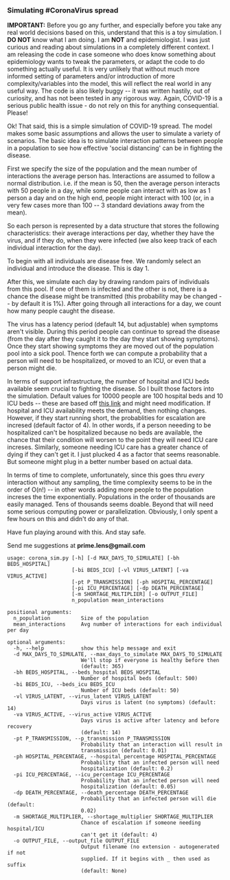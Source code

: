### Simulating #CoronaVirus spread

__IMPORTANT:__ Before you go any further, and especially before you take any real world decisions based on this, understand that this is a toy simulation. I __DO NOT__ know what I am doing. I am __NOT__ and epidemiologist. I was just curious and reading about simulations in a completely different context. I am releasing the code in case someone who does know something about epidemiology wants to tweak the parameters, or adapt the code to do something actually useful. It is very unlikely that without much more informed setting of parameters and/or introduction of more complexity/variables into the model, this will reflect the real world in any useful way. The code is also likely buggy -- it was written hastily, out of curiosity, and has not been tested in any rigorous way. Again, COVID-19 is a serious public health issue - do not rely on this for anything consequential. Please!



Ok! That said, this is a simple simulation of COVID-19 spread. The model makes some basic assumptions and allows the user to simulate a variety of scenarios. The basic idea is to simulate interaction patterns between people in a population to see how effective 'social distancing' can be in fighting the disease.

First we specify the size of the population and the mean number of interactions the average person has. Interactions are assumed to follow a normal distribution. i.e. if the mean is 50, then the average person interacts with 50 people in a day, while some people can interact with as low as 1 person a day and on the high end, people might interact with 100 (or, in a very few cases more than 100 -- 3 standard deviations away from the mean).

So each person is represented by a data structure that stores the following characteristics: their average interactions per day, whether they have the virus, and if they do, when they were infected (we also keep track of each individual interaction for the day).

To begin with all individuals are disease free. We randomly select an individual and introduce the disease. This is day 1.

After this, we simulate each day by drawing random pairs of individuals from this pool. If one of them is infected and the other is not, there is a chance the disease might be transmitted (this probability may be changed -- by default it is 1%). After going through all interactions for a day, we count how many people caught the disease.

The virus has a latency period (default 14, but adjustable) when symptoms aren't visible. During this period people can continue to spread the disease (from the day after they caught it to the day they start showing symptoms). Once they start showing symptoms they are moved out of the population pool into a sick pool. Thence forth we can compute a probability that a person will need to be hospitalized, or moved to an ICU, or even that a person might die.

In terms of support infrastructure, the number of hospital and ICU beds available seem crucial to fighting the disease. So I built those factors into the simulation. Default values for 10000 people are 100 hospital beds and 10 ICU beds -- these are based off [this link](https://en.wikipedia.org/wiki/List_of_countries_by_hospital_beds#2020_coronavirus_pandemic_and_hospital_bed_capacity) and might need modification. If hospital and ICU availability meets the demand, then nothing changes. However, if they start running short, the probablities for escalation are incresed (default factor of 4). In other words, if a person neeeding to be hospitalized can't be hospitalized because no beds are available, the chance that their condition will worsen to the point they will need ICU care increses. Similarly, someone needing ICU care has a greater chance of dying if they can't get it. I just plucked 4 as a factor that seems reasonable. But someone might plug in a better number based on actual data.

In terms of time to complete, unfortunately, since this goes thru _every_ interaction without any sampling, the time complexity seems to be in the order of O(n!) -- in other words adding more people to the population increses the time exponentially. Populations in the order of thousands are easily managed. Tens of thousands seems doable. Beyond that will need some serious computing power or parallelization. Obviously, I only spent a few hours on this and didn't do any of that.

Have fun playing around with this. And stay safe.

Send me suggestions at __prime.lens@gmail.com__


    usage: corona_sim.py [-h] [-d MAX_DAYS_TO_SIMULATE] [-bh BEDS_HOSPITAL]
                         [-bi BEDS_ICU] [-vl VIRUS_LATENT] [-va VIRUS_ACTIVE]
                         [-pt P_TRANSMISSION] [-ph HOSPITAL_PERCENTAGE]
                         [-pi ICU_PERCENTAGE] [-dp DEATH_PERCENTAGE]
                         [-m SHORTAGE_MULTIPLIER] [-o OUTPUT_FILE]
                         n_population mean_interactions

    positional arguments:
      n_population          Size of the population
      mean_interactions     Avg number of interactions for each individual per day

    optional arguments:
      -h, --help            show this help message and exit
      -d MAX_DAYS_TO_SIMULATE, --max_days_to_simulate MAX_DAYS_TO_SIMULATE
                            We'll stop if everyone is healthy before then
                            (default: 365)
      -bh BEDS_HOSPITAL, --beds_hospital BEDS_HOSPITAL
                            Number of hospital beds (default: 500)
      -bi BEDS_ICU, --beds_icu BEDS_ICU
                            Number of ICU beds (default: 50)
      -vl VIRUS_LATENT, --virus_latent VIRUS_LATENT
                            Days virus is latent (no symptoms) (default: 14)
      -va VIRUS_ACTIVE, --virus_active VIRUS_ACTIVE
                            Days virus is active after latency and before recovery
                            (default: 14)
      -pt P_TRANSMISSION, --p_transmission P_TRANSMISSION
                            Probability that an interaction will result in
                            transmission (default: 0.01)
      -ph HOSPITAL_PERCENTAGE, --hospital_percentage HOSPITAL_PERCENTAGE
                            Probability that an infected person will need
                            hospitalization (default: 0.2)
      -pi ICU_PERCENTAGE, --icu_percentage ICU_PERCENTAGE
                            Probability that an infected person will need
                            hospitalization (default: 0.05)
      -dp DEATH_PERCENTAGE, --death_percentage DEATH_PERCENTAGE
                            Probability that an infected person will die (default:
                            0.02)
      -m SHORTAGE_MULTIPLIER, --shortage_multiplier SHORTAGE_MULTIPLIER
                            Chance of escalation if someone needing hospital/ICU
                            can't get it (default: 4)
      -o OUTPUT_FILE, --output_file OUTPUT_FILE
                            Output filename (no extension - autogenerated if not
                            supplied. If it begins with _ then used as suffix
                            (default: None)
